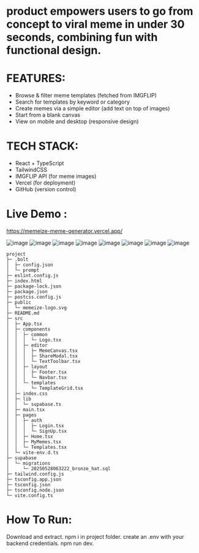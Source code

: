# product empowers users to go from concept to viral meme in under 30 seconds, combining fun with functional design.
# FEATURES:
- Browse & filter meme templates (fetched from IMGFLIP)
- Search for templates by keyword or category
- Create memes via a simple editor (add text on top of images)
- Start from a blank canvas
- View on mobile and desktop (responsive design)

# TECH STACK:
- React + TypeScript
- TailwindCSS
- IMGFLIP API (for meme images)
- Vercel (for deployment)
- GitHub (version control)

# Live Demo : 
https://memeize-meme-generator.vercel.app/

![image](https://github.com/user-attachments/assets/9f62bc64-fc52-48f3-845b-c97493d51d7e)
![image](https://github.com/user-attachments/assets/af63f3cc-6ecd-4911-81aa-353ce1294f42)
![image](https://github.com/user-attachments/assets/8ff7ec78-d8f4-4a93-82d1-1f2594555088)
![image](https://github.com/user-attachments/assets/45ae2e1b-a705-4fd0-a10f-d40301be2ebc)
![image](https://github.com/user-attachments/assets/2aa7048b-62fa-42ff-ad29-7bcf530328e8)
![image](https://github.com/user-attachments/assets/6bf15c50-b345-460f-9d11-94d906773308)
![image](https://github.com/user-attachments/assets/64a5c637-0ed8-4474-98b7-ce68be219c0b)
![image](https://github.com/user-attachments/assets/89bc1477-0ac3-487d-af3e-91550402cabd)


```
project
├─ .bolt
│  ├─ config.json
│  └─ prompt
├─ eslint.config.js
├─ index.html
├─ package-lock.json
├─ package.json
├─ postcss.config.js
├─ public
│  └─ memeize-logo.svg
├─ README.md
├─ src
│  ├─ App.tsx
│  ├─ components
│  │  ├─ common
│  │  │  └─ Logo.tsx
│  │  ├─ editor
│  │  │  ├─ MemeCanvas.tsx
│  │  │  ├─ ShareModal.tsx
│  │  │  └─ TextToolbar.tsx
│  │  ├─ layout
│  │  │  ├─ Footer.tsx
│  │  │  └─ Navbar.tsx
│  │  └─ templates
│  │     └─ TemplateGrid.tsx
│  ├─ index.css
│  ├─ lib
│  │  └─ supabase.ts
│  ├─ main.tsx
│  ├─ pages
│  │  ├─ auth
│  │  │  ├─ Login.tsx
│  │  │  └─ SignUp.tsx
│  │  ├─ Home.tsx
│  │  ├─ MyMemes.tsx
│  │  └─ Templates.tsx
│  └─ vite-env.d.ts
├─ supabase
│  └─ migrations
│     └─ 20250528063222_bronze_hat.sql
├─ tailwind.config.js
├─ tsconfig.app.json
├─ tsconfig.json
├─ tsconfig.node.json
└─ vite.config.ts

```

# How To Run:
Download and extract.
npm i in project folder.
create an .env with your backend credentials.
npm run dev.

